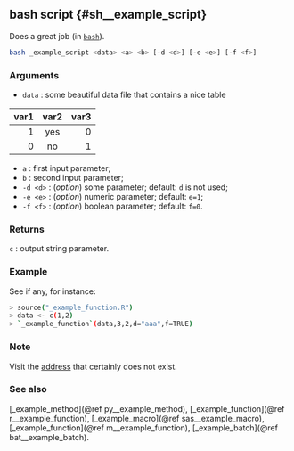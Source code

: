 ## bash script {#sh__example_script}
Does a great job (in [`bash`](https://www.gnu.org/software/bash/)).

~~~sh
bash _example_script <data> <a> <b> [-d <d>] [-e <e>] [-f <f>]
~~~

### Arguments
* `data` : some beautiful data file that contains a nice table

var1 | var2 | var3
-----:|:----:|----:
1 | yes | 0
0 | no | 1
* `a` : first input parameter;
* `b` : second input parameter;
* `-d <d>` : (_option_) some parameter; default: `d` is not used;
* `-e <e>` : (_option_) numeric parameter; default: `e=1`;
* `-f <f>` : (_option_) boolean parameter; default: `f=0`.

### Returns
`c` : output string parameter.

### Example
See if any, for instance:

~~~sh
> source("_example_function.R")
> data <- c(1,2)
> `_example_function`(data,3,2,d="aaa",f=TRUE)
~~~

### Note
Visit the [address](http://www.some_script.html) that certainly does not exist.

### See also
[_example_method](@ref py__example_method), [_example_function](@ref r__example_function),
[_example_macro](@ref sas__example_macro), [_example_function](@ref m__example_function),
[_example_batch](@ref bat__example_batch).
